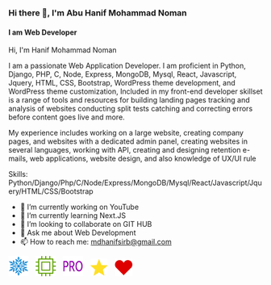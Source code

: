 ### Hi there 👋, I'm Abu Hanif Mohammad Noman
#### I am Web Developer

Hi, I'm Hanif Mohammad Noman

 I am a passionate Web Application Developer. I am proficient in Python, Django, PHP, C, Node, Express, MongoDB, Mysql, React, Javascript, Jquery, HTML, CSS, Bootstrap, WordPress theme development, and WordPress theme customization, Included in my front-end developer skillset is a range of tools and resources for building landing pages tracking and analysis of websites conducting split tests catching and correcting errors before content goes live and more.

My experience includes working on a large website, creating company pages, and websites with a dedicated admin panel, creating websites in several languages, working with API, creating and designing retention e-mails, web applications, website design, and also knowledge of UX/UI rule

Skills: Python/Django/Php/C/Node/Express/MongoDB/Mysql/React/Javascript/Jquery/HTML/CSS/Bootstrap

- 🔭 I’m currently working on YouTube 
- 🌱 I’m currently learning Next.JS 
- 👯 I’m looking to collaborate on GIT HUB 
- 💬 Ask me about Web Development 
- 📫 How to reach me: mdhanifsirb@gmail.com 

<a href='https://archiveprogram.github.com/'><img src='https://raw.githubusercontent.com/acervenky/animated-github-badges/master/assets/acbadge.gif' width='40' height='40'></a> <a href='https://docs.github.com/en/developers'><img src='https://raw.githubusercontent.com/acervenky/animated-github-badges/master/assets/devbadge.gif' width='40' height='40'></a> <a href='https://github.com/pricing'><img src='https://raw.githubusercontent.com/acervenky/animated-github-badges/master/assets/pro.gif' width='40' height='40'></a> <a href='https://stars.github.com/'><img src='https://raw.githubusercontent.com/acervenky/animated-github-badges/master/assets/starbadge.gif' width='35' height='35'></a> <a href='https://docs.github.com/en/github/supporting-the-open-source-community-with-github-sponsors'><img src='https://raw.githubusercontent.com/acervenky/animated-github-badges/master/assets/sponsorbadge.gif' width='35' height='35'></a> 

